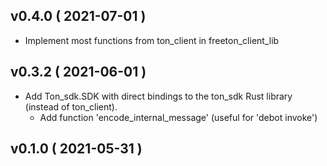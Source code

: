 
## v0.4.0 ( 2021-07-01 )

* Implement most functions from ton_client in freeton_client_lib

## v0.3.2 ( 2021-06-01 )

* Add Ton_sdk.SDK with direct bindings to the ton_sdk Rust library
  (instead of ton_client).
  * Add function 'encode_internal_message' (useful for 'debot invoke')

## v0.1.0 ( 2021-05-31 )
